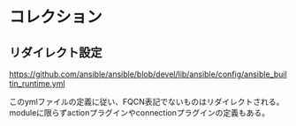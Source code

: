 # コレクション

## リダイレクト設定

<https://github.com/ansible/ansible/blob/devel/lib/ansible/config/ansible_builtin_runtime.yml>

このymlファイルの定義に従い、FQCN表記でないものはリダイレクトされる。  
moduleに限らずactionプラグインやconnectionプラグインの定義もある。
